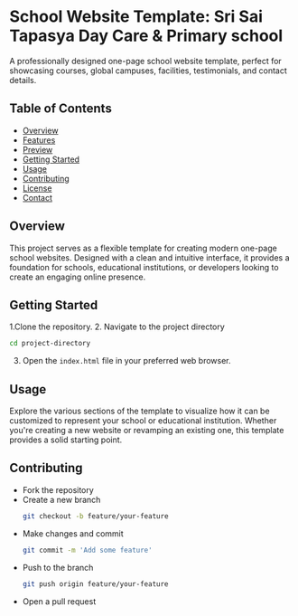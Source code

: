 # School Website Template: Sri Sai Tapasya Day Care & Primary school



A professionally designed one-page school website template, perfect for showcasing courses, global campuses, facilities, testimonials, and contact details.

## Table of Contents
- [Overview](#overview)
- [Features](#features)
- [Preview](#preview)
- [Getting Started](#getting-started)
- [Usage](#usage)
- [Contributing](#contributing)
- [License](#license)
- [Contact](#contact)

## Overview

This project serves as a flexible template for creating modern one-page school websites. Designed with a clean and intuitive interface, it provides a foundation for schools, educational institutions, or developers looking to create an engaging online presence.




## Getting Started
1.Clone the repository.
2. Navigate to the project directory
   ```bash
   cd project-directory
   ```
3. Open the `index.html` file in your preferred web browser.
   
## Usage
Explore the various sections of the template to visualize how it can be customized to represent your school or educational institution. Whether you're creating a new website or revamping an existing one, this template provides a solid starting point.

## Contributing
- Fork the repository
- Create a new branch 
   ```bash
   git checkout -b feature/your-feature
   ```
- Make changes and commit 
   ```bash
   git commit -m 'Add some feature'
   ```
- Push to the branch 
   ```bash
   git push origin feature/your-feature
   ```
- Open a pull request

